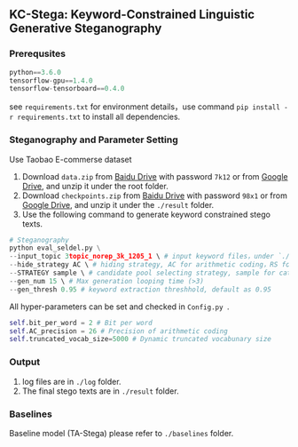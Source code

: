 ## KC-Stega: Keyword-Constrained Linguistic Generative Steganography

### Prerequsites

```python
python==3.6.0
tensorflow-gpu==1.4.0
tensorflow-tensorboard==0.4.0
```

see `requirements.txt` for environment details，use command `pip install -r requirements.txt` to install all dependencies.

### Steganography and Parameter Setting

Use Taobao E-commerse dataset

1. Download `data.zip` from [Baidu Drive](https://pan.baidu.com/s/1IvftE4iP9R6gplZpLxDoMw ) with password `7k12` or from [Google Drive](https://drive.google.com/file/d/1f4mk6z7zaAeC4fxmruBeku5IZtkxCfxt/view?usp=sharing), and unzip it under the root folder.
2. Download `checkpoints.zip` from [Baidu Drive](https://pan.baidu.com/s/1dvSsvWYaD3WgVrtoUPBklg) with password `98x1` or from [Google Drive](https://drive.google.com/drive/folders/1__jYKLz4uY9A87HLhyE6DUo5yYYGNNyb?usp=sharing), and unzip it under the  `./result` folder.
3. Use the following command to generate keyword constrained stego texts.

```python
# Steganography
python eval_seldel.py \
--input_topic 3topic_norep_3k_1205_1 \ # input keyword files，under `./data/processed/topics`, only add file name without `.jsonl`
--hide_strategy AC \ # hiding strategy, AC for arithmetic coding，RS for rejection sampling coding，HC for Huffman coding (to be implemented)
--STRATEGY sample \ # candidate pool selecting strategy, sample for categorical sampling，topk for top-k sampling
--gen_num 15 \ # Max generation looping time (>3)
--gen_thresh 0.95 # keyword extraction threshhold, default as 0.95
```

All hyper-parameters can be set and checked in `Config.py `.

```python
self.bit_per_word = 2 # Bit per word
self.AC_precision = 26 # Precision of arithmetic coding
self.truncated_vocab_size=5000 # Dynamic truncated vocabunary size
```

### Output

1. log files are in `./log` folder.
2. The final stego texts are in `./result` folder.

### Baselines

Baseline model (TA-Stega) please refer to `./baselines` folder.